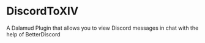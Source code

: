 # DiscordToXIV
A Dalamud Plugin that allows you to view Discord messages in chat with the help of BetterDiscord